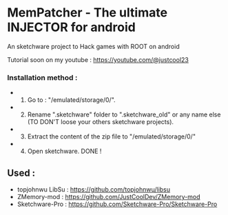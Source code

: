 # MemPatcher - The ultimate INJECTOR for android
An sketchware project to Hack games with ROOT on android


Tutorial soon on my youtube : https://youtube.com/@justcool23

### Installation method : 

 - 1. Go to : "/emulated/storage/0/".

 - 2. Rename ".sketchware" folder to ".sketchware_old" or any name else (TO DON'T loose your others sketchware projects).

 - 3. Extract the content of the zip file to "/emulated/storage/0/"

 - 4. Open sketchware. DONE !

## Used :
 - topjohnwu LibSu : https://github.com/topjohnwu/libsu
 - ZMemory-mod : https://github.com/JustCoolDev/ZMemory-mod
 - Sketchware-Pro : https://github.com/Sketchware-Pro/Sketchware-Pro
